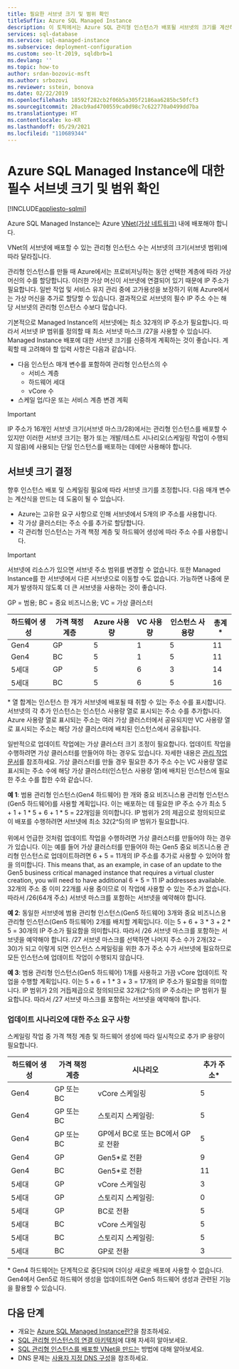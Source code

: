 ```yaml
---
title: 필요한 서브넷 크기 및 범위 확인
titleSuffix: Azure SQL Managed Instance
description: 이 토픽에서는 Azure SQL 관리형 인스턴스가 배포될 서브넷의 크기를 계산하는 방법을 설명합니다.
services: sql-database
ms.service: sql-managed-instance
ms.subservice: deployment-configuration
ms.custom: seo-lt-2019, sqldbrb=1
ms.devlang: ''
ms.topic: how-to
author: srdan-bozovic-msft
ms.author: srbozovi
ms.reviewer: sstein, bonova
ms.date: 02/22/2019
ms.openlocfilehash: 18592f282cb2f06b5a305f2186aa6285bc50fcf3
ms.sourcegitcommit: 20acb9ad4700559ca0d98c7c622770a0499dd7ba
ms.translationtype: HT
ms.contentlocale: ko-KR
ms.lasthandoff: 05/29/2021
ms.locfileid: "110689344"
---
```

# <a name="determine-required-subnet-size--range-for-azure-sql-managed-instance"></a>Azure SQL Managed Instance에 대한 필수 서브넷 크기 및 범위 확인
[!INCLUDE[appliesto-sqlmi](../includes/appliesto-sqlmi.md)]

Azure SQL Managed Instance는 Azure [VNet(가상 네트워크)](../../virtual-network/virtual-networks-overview.md) 내에 배포해야 합니다.

VNet의 서브넷에 배포할 수 있는 관리형 인스턴스 수는 서브넷의 크기(서브넷 범위)에 따라 달라집니다.

관리형 인스턴스를 만들 때 Azure에서는 프로비저닝하는 동안 선택한 계층에 따라 가상 머신의 수를 할당합니다. 이러한 가상 머신이 서브넷에 연결되어 있기 때문에 IP 주소가 필요합니다. 일반 작업 및 서비스 유지 관리 중에 고가용성을 보장하기 위해 Azure에서는 가상 머신을 추가로 할당할 수 있습니다. 결과적으로 서브넷의 필수 IP 주소 수는 해당 서브넷의 관리형 인스턴스 수보다 많습니다.

기본적으로 Managed Instance의 서브넷에는 최소 32개의 IP 주소가 필요합니다. 따라서 서브넷 IP 범위를 정의할 때 최소 서브넷 마스크 /27을 사용할 수 있습니다. Managed Instance 배포에 대한 서브넷 크기를 신중하게 계획하는 것이 좋습니다. 계획할 때 고려해야 할 입력 사항은 다음과 같습니다.

- 다음 인스턴스 매개 변수를 포함하여 관리형 인스턴스의 수
  - 서비스 계층
  - 하드웨어 세대
  - vCore 수
- 스케일 업/다운 또는 서비스 계층 변경 계획

> [!IMPORTANT]
> IP 주소가 16개인 서브넷 크기(서브넷 마스크/28)에서는 관리형 인스턴스를 배포할 수 있지만 이러한 서브넷 크기는 평가 또는 개발/테스트 시나리오(스케일링 작업이 수행되지 않음)에 사용되는 단일 인스턴스를 배포하는 데에만 사용해야 합니다.

## <a name="determine-subnet-size"></a>서브넷 크기 결정

향후 인스턴스 배포 및 스케일링 필요에 따라 서브넷 크기를 조정합니다. 다음 매개 변수는 계산식을 만드는 데 도움이 될 수 있습니다.

- Azure는 고유한 요구 사항으로 인해 서브넷에서 5개의 IP 주소를 사용합니다.
- 각 가상 클러스터는 주소 수를 추가로 할당합니다. 
- 각 관리형 인스턴스는 가격 책정 계층 및 하드웨어 생성에 따라 주소 수를 사용합니다.

> [!IMPORTANT]
> 서브넷에 리소스가 있으면 서브넷 주소 범위를 변경할 수 없습니다. 또한 Managed Instance를 한 서브넷에서 다른 서브넷으로 이동할 수도 없습니다. 가능하면 나중에 문제가 발생하지 않도록 더 큰 서브넷을 사용하는 것이 좋습니다.

GP = 범용; BC = 중요 비즈니스용; VC = 가상 클러스터

| **하드웨어 생성** | **가격 책정 계층** | **Azure 사용량** | **VC 사용량** | **인스턴스 사용량** | **총계*** |
| --- | --- | --- | --- | --- | --- |
| Gen4 | GP | 5 | 1 | 5 | 11 |
| Gen4 | BC | 5 | 1 | 5 | 11 |
| 5세대 | GP | 5 | 6 | 3 | 14 |
| 5세대 | BC | 5 | 6 | 5 | 16 |

  \* 열 합계는 인스턴스 한 개가 서브넷에 배포될 때 취할 수 있는 주소 수를 표시합니다. 서브넷의 각 추가 인스턴스는 인스턴스 사용량 열로 표시되는 주소 수를 추가합니다. Azure 사용량 열로 표시되는 주소는 여러 가상 클러스터에서 공유되지만 VC 사용량 열로 표시되는 주소는 해당 가상 클러스터에 배치된 인스턴스에서 공유됩니다.

일반적으로 업데이트 작업에는 가상 클러스터 크기 조정이 필요합니다. 업데이트 작업을 수행하려면 가상 클러스터를 만들어야 하는 경우도 있습니다. 자세한 내용은 [관리 작업 문서](sql-managed-instance-paas-overview.md#management-operations)를 참조하세요. 가상 클러스터를 만들 경우 필요한 추가 주소 수는 VC 사용량 열로 표시되는 주소 수에 해당 가상 클러스터(인스턴스 사용량 열)에 배치된 인스턴스에 필요한 주소 수를 합한 수와 같습니다.

**예 1**: 범용 관리형 인스턴스(Gen4 하드웨어) 한 개와 중요 비즈니스용 관리형 인스턴스(Gen5 하드웨어)를 사용할 계획입니다. 이는 배포하는 데 필요한 IP 주소 수가 최소 5 + 1 + 1 * 5 + 6 + 1 * 5 = 22개임을 의미합니다. IP 범위가 2의 제곱으로 정의되므로 이 배포를 수행하려면 서브넷에 최소 32(2^5)의 IP 범위가 필요합니다.<br><br>
위에서 언급한 것처럼 업데이트 작업을 수행하려면 가상 클러스터를 만들어야 하는 경우가 있습니다. 이는 예를 들어 가상 클러스터를 만들어야 하는 Gen5 중요 비즈니스용 관리형 인스턴스로 업데이트하려면 6 + 5 = 11개의 IP 주소를 추가로 사용할 수 있어야 함을 의미합니다. This means that, as an example, in case of an update to the Gen5 business critical managed instance that requires a virtual cluster creation, you will need to have additional 6 + 5 = 11 IP addresses available. 32개의 주소 중 이미 22개를 사용 중이므로 이 작업에 사용할 수 있는 주소가 없습니다. 따라서 /26(64개 주소) 서브넷 마스크를 포함하는 서브넷을 예약해야 합니다.

**예 2**: 동일한 서브넷에 범용 관리형 인스턴스(Gen5 하드웨어) 3개와 중요 비즈니스용 관리형 인스턴스(Gen5 하드웨어) 2개를 배치할 계획입니다. 이는 5 + 6 + 3 * 3 + 2 * 5 = 30개의 IP 주소가 필요함을 의미합니다. 따라서 /26 서브넷 마스크를 포함하는 서브넷을 예약해야 합니다. /27 서브넷 마스크를 선택하면 나머지 주소 수가 2개(32 – 30)가 되고 이렇게 되면 인스턴스 스케일링을 위한 추가 주소 수가 서브넷에 필요하므로 모든 인스턴스에 업데이트 작업이 수행되지 않습니다.

**예 3**: 범용 관리형 인스턴스(Gen5 하드웨어) 1개를 사용하고 가끔 vCore 업데이트 작업을 수행할 계획입니다. 이는 5 + 6 + 1 * 3 + 3 = 17개의 IP 주소가 필요함을 의미합니다. IP 범위가 2의 거듭제곱으로 정의되므로 32개(2^5)의 IP 주소라는 IP 범위가 필요합니다. 따라서 /27 서브넷 마스크를 포함하는 서브넷을 예약해야 합니다.

### <a name="address-requirements-for-update-scenarios"></a>업데이트 시나리오에 대한 주소 요구 사항

스케일링 작업 중 가격 책정 계층 및 하드웨어 생성에 따라 일시적으로 추가 IP 용량이 필요합니다.

| **하드웨어 생성** | **가격 책정 계층** | **시나리오** | **추가 주소*** |
| --- | --- | --- | --- |
| Gen4 | GP 또는 BC | vCore 스케일링 | 5 |
| Gen4 | GP 또는 BC | 스토리지 스케일링: | 5 |
| Gen4 | GP 또는 BC | GP에서 BC로 또는 BC에서 GP로 전환 | 5 |
| Gen4 | GP | Gen5*로 전환 | 9 |
| Gen4 | BC | Gen5*로 전환 | 11 |
| 5세대 | GP | vCore 스케일링 | 3 |
| 5세대 | GP | 스토리지 스케일링: | 0 |
| 5세대 | GP | BC로 전환 | 5 |
| 5세대 | BC | vCore 스케일링 | 5 |
| 5세대 | BC | 스토리지 스케일링: | 5 |
| 5세대 | BC | GP로 전환 | 3 |

  \* Gen4 하드웨어는 단계적으로 중단되며 더이상 새로운 배포에 사용할 수 없습니다. Gen4에서 Gen5로 하드웨어 생성을 업데이트하면 Gen5 하드웨어 생성과 관련된 기능을 활용할 수 있습니다.

## <a name="next-steps"></a>다음 단계

- 개요는 [Azure SQL Managed Instance란?](sql-managed-instance-paas-overview.md)을 참조하세요.
- [SQL 관리형 인스턴스의 연결 아키텍처](connectivity-architecture-overview.md)에 대해 자세히 알아보세요.
- [SQL 관리형 인스턴스를 배포할 VNet을 만드는](virtual-network-subnet-create-arm-template.md) 방법에 대해 알아보세요.
- DNS 문제는 [사용자 지정 DNS 구성](custom-dns-configure.md)을 참조하세요.
